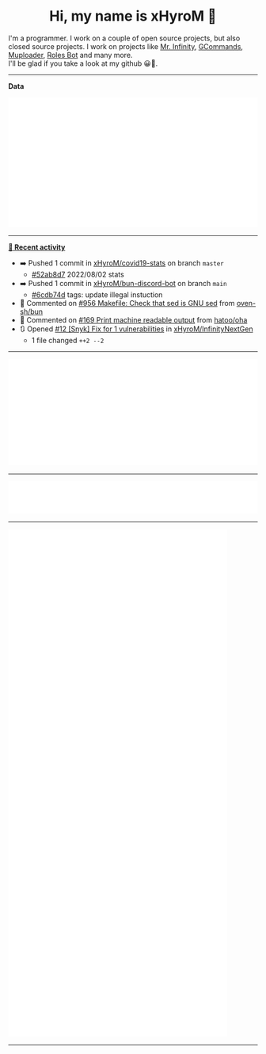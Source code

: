 <p align="center">
    <!-- <img src="https://avatars.githubusercontent.com/u/56601352" width="192" alt="hyro's pfp" /> -->
    <h1 align="center">Hi, my name is xHyroM 👋</h1>
</p>

I'm a programmer. I work on a couple of open source projects, but also closed source projects. I work on projects like [Mr. Infinity](https://discord.com/oauth2/authorize?client_id=720321585625694239&scope=bot%20applications.commands&permissions=8&redirect_uri=https://blobs.gq/imanager&prompt=consent&response_type=code), [GCommands](https://github.com/Garlic-Team/GCommands), [Muploader](https://github.com/xHyroM/Muploader), [Roles Bot](https://github.com/xHyroM/roles-bot) and many more.  
I'll be glad if you take a look at my github 😀👀.

___
**Data**

<img src="https://github.com/xHyroM/xHyroM/blob/master/.cache/base.svg">

___

**[📰 Recent activity](https://github.com/xHyroM)**
* ➡️ Pushed 1 commit in [xHyroM/covid19-stats](https://github.com/xHyroM/covid19-stats) on branch `master`
  * [#52ab8d7](https://github.com/xHyroM/covid19-stats/commit/52ab8d7) 2022/08/02 stats
* ➡️ Pushed 1 commit in [xHyroM/bun-discord-bot](https://github.com/xHyroM/bun-discord-bot) on branch `main`
  * [#6cdb74d](https://github.com/xHyroM/bun-discord-bot/commit/6cdb74d) tags: update illegal instuction
* 💬 Commented on [#956 Makefile: Check that sed is GNU sed](https://github.com/oven-sh/bun/issues/956) from [oven-sh/bun](https://github.com/oven-sh/bun)
* 💬 Commented on [#169 Print machine readable output](https://github.com/hatoo/oha/issues/169) from [hatoo/oha](https://github.com/hatoo/oha)
* 🔃 Opened [#12 [Snyk] Fix for 1 vulnerabilities](https://github.com/xHyroM/InfinityNextGen/pull/12) in [xHyroM/InfinityNextGen](https://github.com/xHyroM/InfinityNextGen)
  * 1 file changed `++2 --2`


___

<img src="https://github.com/xHyroM/xHyroM/blob/master/.cache/isocalendar.svg">

___

<img src="https://github.com/xHyroM/xHyroM/blob/master/.cache/languages.svg">

___

<img src="https://github.com/xHyroM/xHyroM/blob/master/.cache/achievements.svg">

___
